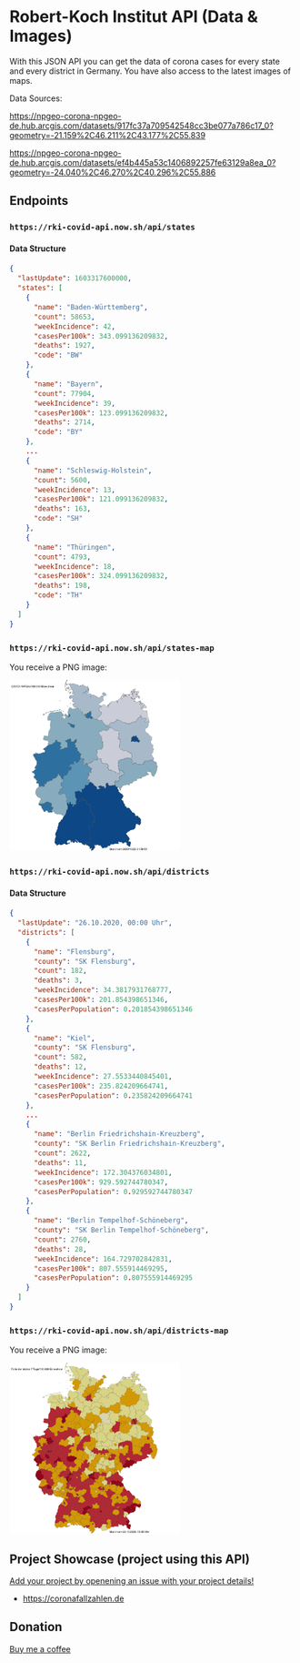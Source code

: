# Robert-Koch Institut API (Data & Images)

With this JSON API you can get the data of corona cases for every state and every district in Germany.
You have also access to the latest images of maps.

Data Sources:

https://npgeo-corona-npgeo-de.hub.arcgis.com/datasets/917fc37a709542548cc3be077a786c17_0?geometry=-21.159%2C46.211%2C43.177%2C55.839

https://npgeo-corona-npgeo-de.hub.arcgis.com/datasets/ef4b445a53c1406892257fe63129a8ea_0?geometry=-24.040%2C46.270%2C40.296%2C55.886

## Endpoints

### `https://rki-covid-api.now.sh/api/states`

#### Data Structure

```json
{
  "lastUpdate": 1603317600000,
  "states": [
    {
      "name": "Baden-Württemberg",
      "count": 58653,
      "weekIncidence": 42,
      "casesPer100k": 343.099136209832,
      "deaths": 1927,
      "code": "BW"
    },
    {
      "name": "Bayern",
      "count": 77904,
      "weekIncidence": 39,
      "casesPer100k": 123.099136209832,
      "deaths": 2714,
      "code": "BY"
    },
    ...
    {
      "name": "Schleswig-Holstein",
      "count": 5600,
      "weekIncidence": 13,
      "casesPer100k": 121.099136209832,
      "deaths": 163,
      "code": "SH"
    },
    {
      "name": "Thüringen",
      "count": 4793,
      "weekIncidence": 18,
      "casesPer100k": 324.099136209832,
      "deaths": 198,
      "code": "TH"
    }
  ]
}
```

### `https://rki-covid-api.now.sh/api/states-map`

You receive a PNG image:

<img src="media/states-map.png" alt="states-map" width="300"/>

### `https://rki-covid-api.now.sh/api/districts`

#### Data Structure

```json
{
  "lastUpdate": "26.10.2020, 00:00 Uhr",
  "districts": [
    {
      "name": "Flensburg",
      "county": "SK Flensburg",
      "count": 182,
      "deaths": 3,
      "weekIncidence": 34.3817931768777,
      "casesPer100k": 201.854398651346,
      "casesPerPopulation": 0.201854398651346
    },
    {
      "name": "Kiel",
      "county": "SK Flensburg",
      "count": 582,
      "deaths": 12,
      "weekIncidence": 27.5533440845401,
      "casesPer100k": 235.824209664741,
      "casesPerPopulation": 0.235824209664741
    },
    ...
    {
      "name": "Berlin Friedrichshain-Kreuzberg",
      "county": "SK Berlin Friedrichshain-Kreuzberg",
      "count": 2622,
      "deaths": 11,
      "weekIncidence": 172.304376034801,
      "casesPer100k": 929.592744780347,
      "casesPerPopulation": 0.929592744780347
    },
    {
      "name": "Berlin Tempelhof-Schöneberg",
      "county": "SK Berlin Tempelhof-Schöneberg",
      "count": 2760,
      "deaths": 28,
      "weekIncidence": 164.729702842831,
      "casesPer100k": 807.555914469295,
      "casesPerPopulation": 0.807555914469295
    }
  ]
}
```

### `https://rki-covid-api.now.sh/api/districts-map`

You receive a PNG image:

<img src="media/districts-map.png" alt="districts-map" width="300"/>


## Project Showcase (project using this API)

[Add your project by openening an issue with your project details!](https://github.com/marlon360/rki-covid-api/issues/new)

- https://coronafallzahlen.de



## Donation

[Buy me a coffee](https://ko-fi.com/marlon360)
